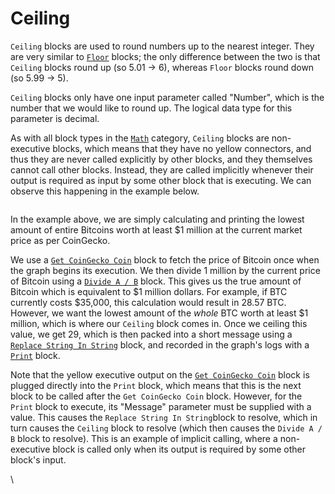 # Ceiling

`Ceiling` blocks are used to round numbers up to the nearest integer. They are very similar to [`Floor`](floor.md) blocks; the only difference between the two is that `Ceiling` blocks round up (so 5.01 -> 6), whereas `Floor` blocks round down (so 5.99 -> 5).

`Ceiling` blocks only have one input parameter called "Number", which is the number that we would like to round up. The logical data type for this parameter is decimal.

As with all block types in the [`Math`](./) category, `Ceiling` blocks are non-executive blocks, which means that they have no yellow connectors, and thus they are never called explicitly by other blocks, and they themselves cannot call other blocks. Instead, they are called implicitly whenever their output is required as input by some other block that is executing. We can observe this happening in the example below.

<figure><img src="https://i.imgur.com/FcrN5HV.png" alt=""><figcaption></figcaption></figure>

In the example above, we are simply calculating and printing the lowest amount of entire Bitcoins worth at least $1 million at the current market price as per CoinGecko.

We use a [`Get CoinGecko Coin`](../../blocks-exchange/coingecko/get-coingecko-coin.md) block to fetch the price of Bitcoin once when the graph begins its execution. We then divide 1 million by the current price of Bitcoin using a [`Divide A / B`](divide-a-b.md) block. This gives us the true amount of Bitcoin which is equivalent to $1 million dollars. For example, if BTC currently costs $35,000, this calculation would result in 28.57 BTC. However, we want the lowest amount of the _whole_ BTC worth at least $1 million, which is where our `Ceiling` block comes in. Once we ceiling this value, we get 29, which is then packed into a short message using a [`Replace String In String`](../string/replace-string-in-string.md) block, and recorded in the graph's logs with a [`Print`](../log/print.md) block.&#x20;

Note that the yellow executive output on the [`Get CoinGecko Coin`](../../blocks-exchange/coingecko/get-coingecko-coin.md) block is plugged directly into the `Print` block, which means that this is the next block to be called after the `Get CoinGecko Coin` block. However, for the `Print` block to execute, its "Message" parameter must be supplied with a value. This causes the `Replace String In String`block to resolve, which in turn causes the `Ceiling` block to resolve (which then causes the `Divide A / B` block to resolve). This is an example of implicit calling, where a non-executive block is called only when its output is required by some other block's input.

\
